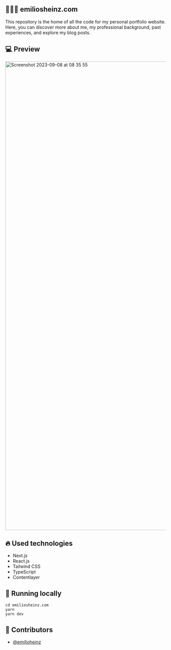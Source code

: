 ## 🧙🏼‍♂️ emiliosheinz.com
This repository is the home of all the code for my personal portfolio website. Here, you can discover more about me, my professional background, past experiences, and explore my blog posts.

## :computer: Preview
<img width="1470" alt="Screenshot 2023-09-08 at 08 35 55" src="https://github.com/emiliosheinz/emiliosheinz.com/assets/103655828/c1d0a30f-b4d2-492f-a5c9-cceba21f5fcb">

## :fire: Used technologies
- Next.js
- React.js
- Tailwind CSS
- TypeScript
- Contentlayer

## :wrench: Running locally

```
cd emiliosheinz.com
yarn
yarn dev
```

## :man: Contributors
- [@emilioheinz](https://github.com/emiliosheinz)
